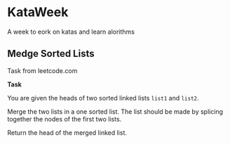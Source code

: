 # KataWeek
A week to eork on katas and learn alorithms 
## Medge Sorted Lists 
Task from leetcode.com

**Task**

You are given the heads of two sorted linked lists `list1` and `list2`.

Merge the two lists in a one sorted list. The list should be made by splicing together the nodes of the first two lists.

Return the head of the merged linked list.

 
